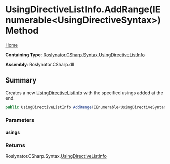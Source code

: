 <a name="_top"></a>

# UsingDirectiveListInfo\.AddRange\(IEnumerable\<UsingDirectiveSyntax>\) Method

[Home](../../../../../README.md#_top)

**Containing Type**: [Roslynator.CSharp.Syntax](../../README.md#_top)\.[UsingDirectiveListInfo](../README.md#_top)

**Assembly**: Roslynator\.CSharp\.dll

## Summary

Creates a new [UsingDirectiveListInfo](../README.md#_top) with the specified usings added at the end\.

```csharp
public UsingDirectiveListInfo AddRange(IEnumerable<UsingDirectiveSyntax> usings)
```

### Parameters

#### usings

### Returns

Roslynator\.CSharp\.Syntax\.[UsingDirectiveListInfo](../README.md#_top)

